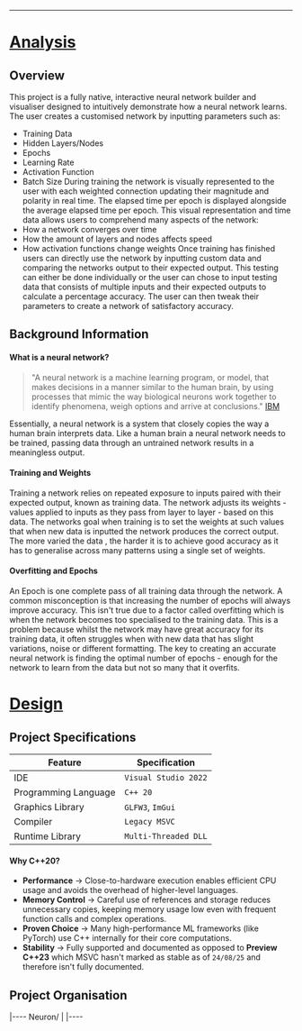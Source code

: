 
---
# <ins>Analysis</ins>

## Overview
This project is a fully native, interactive neural network builder and visualiser designed to intuitively demonstrate how a neural network learns. The user creates a customised network by inputting parameters such as:
+ Training Data
+ Hidden Layers/Nodes
+ Epochs
+ Learning Rate
+ Activation Function
+ Batch Size
During training the network is visually represented to the user with each weighted connection updating their magnitude and polarity in real time. The elapsed time per epoch is displayed alongside the average elapsed time per epoch. This visual representation and time data allows users to comprehend many aspects of the network:
+ How a network converges over time
+ How the amount of layers and nodes affects speed 
+ How activation functions change weights
Once training has finished users can directly use the network by inputting custom data and comparing the networks output to their expected output. This testing can either be done individually or the user can chose to input testing data that consists of multiple inputs and their expected outputs to calculate a percentage accuracy. The user can then tweak their parameters to create a network of satisfactory accuracy.

## Background Information
#### What is a neural network?
> "A neural network is a machine learning program, or model, that makes decisions in a manner similar to the human brain, by using processes that mimic the way biological neurons work together to identify phenomena, weigh options and arrive at conclusions." [IBM](https://www.ibm.com/think/topics/neural-networks)

Essentially, a neural network is a system that closely copies the way a human brain interprets data. Like a human brain a neural network needs to be trained, passing data through an untrained network results in a meaningless output.

#### Training and Weights 
Training a network relies on repeated exposure to inputs paired with their expected output, known as training data. The network adjusts its weights - values applied to inputs as they pass from layer to layer - based on this data. The networks goal when training is to set the weights at such values that when new data is inputted the network produces the correct output. 
The more varied the data , the harder it is to achieve good accuracy as it has to generalise across many patterns using a single set of weights. 

#### Overfitting and Epochs
An Epoch is one complete pass of all training data through the network. A common misconception is that increasing the number of epochs will always improve accuracy. This isn't true due to a factor called overfitting which is when the network becomes too specialised to the training data. This is a problem because whilst the network may have great accuracy for its training data, it often struggles when with new data that has slight variations, noise or different formatting. The key to creating an accurate neural network is finding the optimal number of epochs - enough for the network to learn from the data but not so many that it overfits.


# <ins>Design</ins>

## Project Specifications
| Feature              | Specification        |
| -------------------- | -------------------- |
| IDE                  | `Visual Studio 2022` |
| Programming Language | `C++ 20`             |
| Graphics Library     | `GLFW3`, `ImGui`     |
| Compiler             | `Legacy MSVC`        |
| Runtime Library      | `Multi-Threaded DLL` |
#### Why C++20?
+ **Performance** -> Close-to-hardware execution enables efficient CPU usage and avoids the overhead of higher-level languages.
+ **Memory Control** -> Careful use of references and storage reduces unnecessary copies, keeping memory usage low even with frequent function calls and complex operations.
+ **Proven Choice** -> Many high-performance ML frameworks (like PyTorch) use C++ internally for their core computations.
+ **Stability** -> Fully supported and documented as opposed to **Preview C++23** which MSVC hasn't marked as stable as of `24/08/25` and therefore isn't fully documented.

## Project Organisation

|---- Neuron/
|     |---- 


